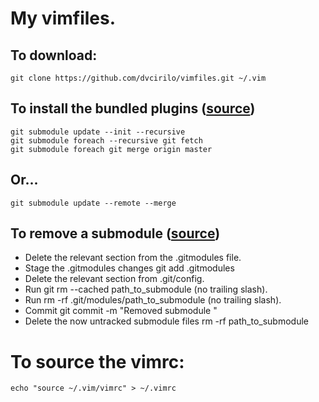 # My vimfiles.

## To download:

`git clone https://github.com/dvcirilo/vimfiles.git ~/.vim`

## To install the bundled plugins ([source](https://stackoverflow.com/questions/10168449/git-update-submodules-recursively))
```
git submodule update --init --recursive
git submodule foreach --recursive git fetch
git submodule foreach git merge origin master
```
## Or...
```
git submodule update --remote --merge
```

## To remove a submodule ([source](https://gist.github.com/myusuf3/7f645819ded92bda6677))

- Delete the relevant section from the .gitmodules file.
- Stage the .gitmodules changes git add .gitmodules
- Delete the relevant section from .git/config.
- Run git rm --cached path_to_submodule (no trailing slash).
- Run rm -rf .git/modules/path_to_submodule (no trailing slash).
- Commit git commit -m "Removed submodule "
- Delete the now untracked submodule files rm -rf path_to_submodule

# To source the vimrc:

`echo "source ~/.vim/vimrc" > ~/.vimrc`
